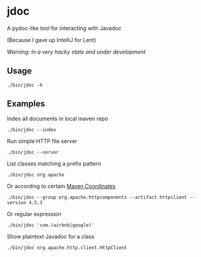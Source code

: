 jdoc
====

A pydoc-like tool for interacting with Javadoc 

(Because I gave up IntelliJ for Lent)

_Warning: In a very hacky state and under development_

Usage
-----

```
./bin/jdoc -h
```

Examples
-----

Index all documents in local maven repo

```
./bin/jdoc --index
```

Run simple HTTP file server

```
./bin/jdoc --server
```

List classes matching a prefix pattern

```
./bin/jdoc org.apache
```

Or according to certain [Maven Coordinates](https://maven.apache.org/pom.html#Maven_Coordinates)

```
./bin/jdoc --group org.apache.httpcomponents --artifact httpclient --version 4.5.3
```

Or regular expression

```
./bin/jdoc 'com.(airbnb|google)'
```

Show plaintext Javadoc for a class

```
./bin/jdoc org.apache.http.client.HttpClient
```
